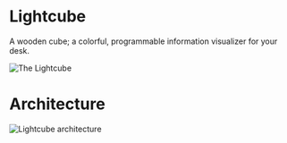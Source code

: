 Lightcube
=========

A wooden cube; a colorful, programmable information visualizer for your desk.

![The Lightcube](https://dl.dropboxusercontent.com/u/16837290/output.chrissnell.com/color_8x8_matrix.jpg)

Architecture
============

![Lightcube architecture](https://raw.github.com/chrissnell/Lightcube/master/LightcubeArchitecture.png)
